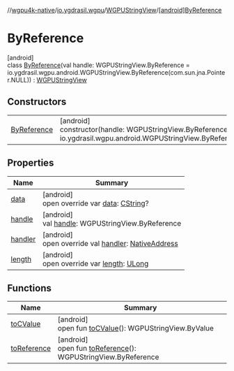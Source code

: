 //[wgpu4k-native](../../../../index.md)/[io.ygdrasil.wgpu](../../index.md)/[WGPUStringView](../index.md)/[[android]ByReference](index.md)

# ByReference

[android]\
class [ByReference](index.md)(val handle: WGPUStringView.ByReference = io.ygdrasil.wgpu.android.WGPUStringView.ByReference(com.sun.jna.Pointer.NULL)) : [WGPUStringView](../index.md)

## Constructors

| | |
|---|---|
| [ByReference](-by-reference.md) | [android]<br>constructor(handle: WGPUStringView.ByReference = io.ygdrasil.wgpu.android.WGPUStringView.ByReference(com.sun.jna.Pointer.NULL)) |

## Properties

| Name | Summary |
|---|---|
| [data](data.md) | [android]<br>open override var [data](data.md): [CString](../../../ffi/-c-string/index.md)? |
| [handle](handle.md) | [android]<br>val [handle](handle.md): WGPUStringView.ByReference |
| [handler](handler.md) | [android]<br>open override val [handler](handler.md): [NativeAddress](../../../ffi/-native-address/index.md) |
| [length](length.md) | [android]<br>open override var [length](length.md): [ULong](https://kotlinlang.org/api/core/kotlin-stdlib/kotlin/-u-long/index.html) |

## Functions

| Name | Summary |
|---|---|
| [toCValue](../[android]to-c-value.md) | [android]<br>open fun [toCValue](../[android]to-c-value.md)(): WGPUStringView.ByValue |
| [toReference](../to-reference.md) | [android]<br>open fun [toReference](../to-reference.md)(): WGPUStringView.ByReference |